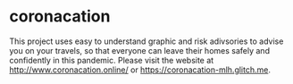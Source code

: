 # coronacation
This project uses easy to understand graphic and risk adivsories to advise you on your travels, so that everyone can leave their homes safely and confidently in this pandemic. Please visit the website at http://www.coronacation.online/ or https://coronacation-mlh.glitch.me. 

